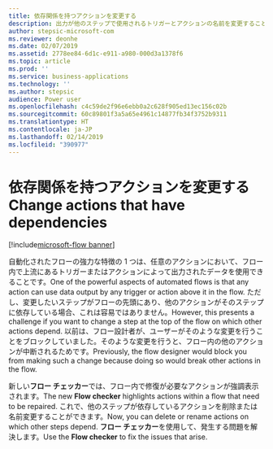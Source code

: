 ```yaml
---
title: 依存関係を持つアクションを変更する
description: 出力が他のステップで使用されるトリガーとアクションの名前を変更すること、および削除することができるようになりました。
author: stepsic-microsoft-com
ms.reviewer: deonhe
ms.date: 02/07/2019
ms.assetid: 2778ee84-6d1c-e911-a980-000d3a1378f6
ms.topic: article
ms.prod: ''
ms.service: business-applications
ms.technology: ''
ms.author: stepsic
audience: Power user
ms.openlocfilehash: c4c59de2f96e6ebb0a2c628f905ed13ec156c02b
ms.sourcegitcommit: 60c89801f3a5a65e4961c14877fb34f3752b9311
ms.translationtype: HT
ms.contentlocale: ja-JP
ms.lasthandoff: 02/14/2019
ms.locfileid: "390977"
---
```

# <a name="change-actions-that-have-dependencies"></a><span data-ttu-id="d9021-103">依存関係を持つアクションを変更する</span><span class="sxs-lookup"><span data-stu-id="d9021-103">Change actions that have dependencies</span></span>


[!include[microsoft-flow banner](../includes/microsoft-flow.md)]

<span data-ttu-id="d9021-104">自動化されたフローの強力な特徴の 1 つは、任意のアクションにおいて、フロー内で上流にあるトリガーまたはアクションによって出力されたデータを使用できることです。</span><span class="sxs-lookup"><span data-stu-id="d9021-104">One of the powerful aspects of automated flows is that any action can use data output by any trigger or action above it in the flow.</span></span> <span data-ttu-id="d9021-105">ただし、変更したいステップがフローの先頭にあり、他のアクションがそのステップに依存している場合、これは容易ではありません。</span><span class="sxs-lookup"><span data-stu-id="d9021-105">However, this presents a challenge if you want to change a step at the top of the flow on which other actions depend.</span></span> <span data-ttu-id="d9021-106">以前は、フロー設計者が、ユーザーがそのような変更を行うことをブロックしていました。そのような変更を行うと、フロー内の他のアクションが中断されるためです。</span><span class="sxs-lookup"><span data-stu-id="d9021-106">Previously, the flow designer would block you from making such a change because doing so would break other actions in the flow.</span></span>

<span data-ttu-id="d9021-107">新しい**フロー チェッカー**では、フロー内で修復が必要なアクションが強調表示されます。</span><span class="sxs-lookup"><span data-stu-id="d9021-107">The new **Flow checker** highlights actions within a flow that need to be repaired.</span></span> <span data-ttu-id="d9021-108">これで、他のステップが依存しているアクションを削除または名前変更することができます。</span><span class="sxs-lookup"><span data-stu-id="d9021-108">Now, you can delete or rename actions on which other steps depend.</span></span> <span data-ttu-id="d9021-109">**フロー チェッカー**を使用して、発生する問題を解決します。</span><span class="sxs-lookup"><span data-stu-id="d9021-109">Use the **Flow checker** to fix the issues that arise.</span></span>